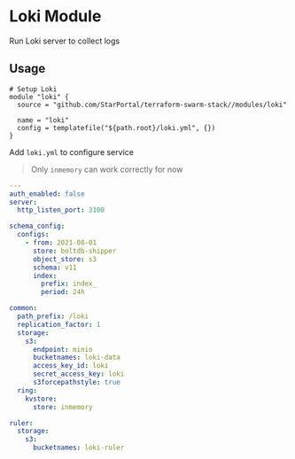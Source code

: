 Loki Module
===

Run Loki server to collect logs

## Usage

```hcl
# Setup Loki
module "loki" {
  source = "github.com/StarPortal/terraform-swarm-stack//modules/loki"

  name = "loki"
  config = templatefile("${path.root}/loki.yml", {})
}
```

Add `loki.yml` to configure service

> Only `inmemory` can work correctly for now

```yml
---
auth_enabled: false
server:
  http_listen_port: 3100

schema_config:
  configs:
    - from: 2021-08-01
      store: boltdb-shipper
      object_store: s3
      schema: v11
      index:
        prefix: index_
        period: 24h

common:
  path_prefix: /loki
  replication_factor: 1
  storage:
    s3:
      endpoint: minio
      bucketnames: loki-data
      access_key_id: loki
      secret_access_key: loki
      s3forcepathstyle: true
  ring:
    kvstore:
      store: inmemory

ruler:
  storage:
    s3:
      bucketnames: loki-ruler
```
